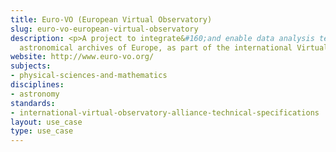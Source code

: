 ```yaml
---
title: Euro-VO (European Virtual Observatory)
slug: euro-vo-european-virtual-observatory
description: <p>A project to integrate&#160;and enable data analysis techniques over&#160;the
  astronomical archives of Europe, as part of the international Virtual Observatory.&#160;</p>
website: http://www.euro-vo.org/
subjects:
- physical-sciences-and-mathematics
disciplines:
- astronomy
standards:
- international-virtual-observatory-alliance-technical-specifications
layout: use_case
type: use_case
---
```


